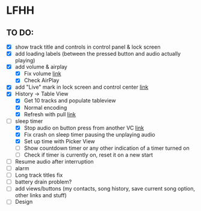 # LFHH 

## TO DO:

- [x] show track title and controls in control panel & lock screen
- [x] add loading labels (between the pressed button and audio actually playing)
- [x] add volume & airplay
    - [x] Fix volume [link](https://medium.com/@javedmultani16/mpvolumeview-ios-ac2af8ac7a0)
    - [x] Check AirPlay
- [x] add "Live" mark in lock screen and control center [link](https://stackoverflow.com/questions/45203482/mpnowplayinginfocenter-live-icon?rq=1)
- [x] History -> Table View
    - [x] Get 10 tracks and populate tableview
    - [x] Normal encoding
    - [x] Refresh with pull [link](https://stackoverflow.com/questions/24475792/how-to-use-pull-to-refresh-in-swift)
- [ ] sleep timer
    - [x] Stop audio on button press from another VC [link](http://www.systeen.com/2016/12/02/stop-audio-player-another-view-controller-using-notificationcenter-swift-3/)
    - [x] Fix crash on sleep timer pausing the unplaying audio
    - [x] Set up time with Picker View
    - [ ] Show countdown timer or any other indication of a timer turned on
    - [ ] Check if timer is currently on, reset it on a new start
- [ ] Resume audio after interruption
- [ ] alarm
- [ ] Long track titles fix
- [ ] battery drain problem?
- [ ] add views/buttons (my contacts, song history, save current song option, other links and stuff)
- [ ] Design
